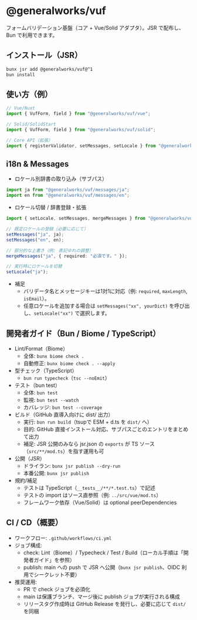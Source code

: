 # @generalworks/vuf

フォームバリデーション基盤（コア + Vue/Solid アダプタ）。JSR で配布し、Bun で利用できます。

## インストール（JSR）

```bash
bunx jsr add @generalworks/vuf@^1
bun install
```

## 使い方（例）

```ts
// Vue/Nuxt
import { VufForm, field } from "@generalworks/vuf/vue";

// Solid/SolidStart
import { VufForm, field } from "@generalworks/vuf/solid";

// Core API（拡張）
import { registerValidator, setMessages, setLocale } from "@generalworks/vuf";
```

## i18n & Messages

- ロケール別辞書の取り込み（サブパス）

```ts
import ja from "@generalworks/vuf/messages/ja";
import en from "@generalworks/vuf/messages/en";
```

- ロケール切替 / 辞書登録・拡張

```ts
import { setLocale, setMessages, mergeMessages } from "@generalworks/vuf";

// 既定ロケールの登録（必要に応じて）
setMessages("ja", ja);
setMessages("en", en);

// 部分的な上書き（例: 表記ゆれの調整）
mergeMessages("ja", { required: "必須です。" });

// 実行時にロケールを切替
setLocale("ja");
```

- 補足
  - バリデータ名とメッセージキーは1対1に対応（例: `required`, `maxLength`, `isEmail`）。
  - 任意ロケールを追加する場合は `setMessages("xx", yourDict)` を呼び出し、`setLocale("xx")` で選択します。

## 開発者ガイド（Bun / Biome / TypeScript）

- Lint/Format（Biome）
  - 全体: `bunx biome check .`
  - 自動修正: `bunx biome check . --apply`
- 型チェック（TypeScript）
  - `bun run typecheck`（`tsc --noEmit`）
- テスト（bun test）
  - 全体: `bun test`
  - 監視: `bun test --watch`
  - カバレッジ: `bun test --coverage`
- ビルド（GitHub 直導入向けに dist/ 出力）
  - 実行: `bun run build`（tsupで ESM + d.ts を `dist/` へ）
  - 目的: GitHub 直接インストール対応、サブパスごとのエントリをまとめて出力
  - 補足: JSR 公開のみなら jsr.json の `exports` が TS ソース（`src/**/mod.ts`）を指す運用も可
- 公開（JSR）
  - ドライラン: `bunx jsr publish --dry-run`
  - 本番公開: `bunx jsr publish`
- 規約/補足
  - テストは TypeScript（`__tests__/**/*.test.ts`）で記述
  - テストの import はソース直参照（例: `../src/vue/mod.ts`）
  - フレームワーク依存（Vue/Solid）は optional peerDependencies

## CI / CD（概要）

- ワークフロー: `.github/workflows/ci.yml`
- ジョブ構成:
  - check: Lint（Biome）/ Typecheck / Test / Build（ローカル手順は「開発者ガイド」を参照）
  - publish: main への push で JSR へ公開（`bunx jsr publish`、OIDC 利用でシークレット不要）
- 推奨運用:
  - PR で check ジョブを必須化
  - main は保護ブランチ、マージ後に publish ジョブが実行される構成
  - リリースタグ作成時は GitHub Release を発行し、必要に応じて `dist/` を同梱

